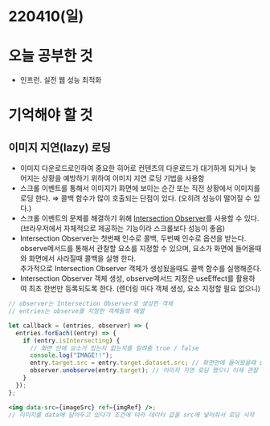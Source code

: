 # 220410(일)

# 오늘 공부한 것

- 인프런. 실전 웹 성능 최적화

# 기억해야 할 것

## 이미지 지연(lazy) 로딩

- 이미지 다운로드로인하여 중요한 히어로 컨텐츠의 다운로드가 대기하게 되거나 늦어지는 상황을 예방하기 위하여 이미지 지연 로딩 기법을 사용함
- 스크롤 이벤트를 통해서 이미지가 화면에 보이는 순간 또는 직전 상황에서 이미지를 로딩 한다.
  ⇒ 콜백 함수가 많이 호출되는 단점이 있다. (오히려 성능이 떨어질 수 있다.)
- 스크롤 이벤트의 문제를 해결하기 위해 [Intersection Observer](https://developer.mozilla.org/ko/docs/Web/API/Intersection_Observer_API)를 사용할 수 있다. (브라우저에서 자체적으로 제공하는 기능이라 스크롤보다 성능이 좋음)
- Intersection Observer는 첫번째 인수로 콜백, 두번째 인수로 옵션을 받는다.
  observe메서드를 통해서 관찰할 요소를 지정할 수 있으며, 요소가 화면에 들어올때와 화면에서 사라질때 콜백을 실행 한다.  
  추가적으로 Intersection Observer 객체가 생성됬을때도 콜백 함수를 실행해준다.
- Intersection Observer 객체 생성, observe메서드 지정은 useEffect를 활용하여 최초 한번만 등록되도록 한다. (렌더링 마다 객체 생성, 요소 지정할 필요 없으니)

```jsx
// observer는 Intersection Observer로 생성한 객체
// entries는 observe를 지정한 객체들의 배열

let callback = (entries, observer) => {
  entries.forEach((entry) => {
    if (entry.isIntersecting) {
      // 화면 안에 요소가 있는지 없는지를 알려줌 true / false
      console.log("IMAGE!!");
      entry.target.src = entry.target.dataset.src; // 화면안에 들어왔을때 src에 이미지 주소 를 넣어줌
      observer.unobserve(entry.target); // 이미지 지연 로딩 했으니 이제 관찰 해제 (안그러면 계속 화면에 보일때마다 콜백 함수가 실행됨)
    }
  });
};

<img data-src={imageSrc} ref={imgRef} />;
// 이미지를 data에 담아두고 있다가 조건에 따라 데이터 값을 src에 넣어줘서 로딩 시작
```
